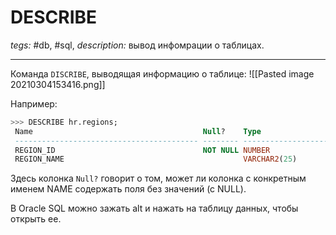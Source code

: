 # DESCRIBE
*tegs:* #db, #sql, 
*description:* вывод инфомрации о таблицах.

---
Команда `DISCRIBE`, выводящая информацию о таблице:
![[Pasted image 20210304153416.png]]

Например:
```SQL
>>> DESCRIBE hr.regions;
 Name                                      Null?    Type
 ----------------------------------------- -------- ----------------------------
 REGION_ID                                 NOT NULL NUMBER
 REGION_NAME                                        VARCHAR2(25)
``` 
Здесь колонка `Null?` говорит о том, может ли колонка с конкретным именем NAME содержать поля без значений (с NULL).

В Oracle SQL можно зажать alt и нажать на таблицу данных, чтобы открыть ее.